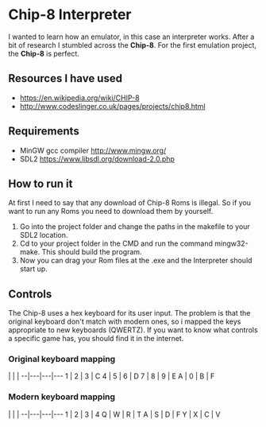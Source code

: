 # Chip-8 Interpreter

I wanted to learn how an emulator, in this case an interpreter works.
After a bit of research I stumbled across the **Chip-8**.
For the first emulation project, the **Chip-8** is perfect.

## Resources I have used

* https://en.wikipedia.org/wiki/CHIP-8
* http://www.codeslinger.co.uk/pages/projects/chip8.html

## Requirements

* MinGW gcc compiler http://www.mingw.org/
* SDL2 https://www.libsdl.org/download-2.0.php

## How to run it

At first I need to say that any download of Chip-8 Roms is illegal.
So if you want to run any Roms you need to download them by yourself.

1. Go into the project folder and change the paths in the makefile to your SDL2 location.
1. Cd to your project folder in the CMD and run the command mingw32-make. This should build the program.
1. Now you can drag your Rom files at the .exe and the Interpreter should start up.

## Controls

The Chip-8 uses a hex keyboard for its user input.
The problem is that the original keyboard don't match with modern ones, so i mapped the keys appropriate to new keyboards (QWERTZ).
If you want to know what controls a specific game has, you should find it in the internet.

### Original keyboard mapping

  |   |   |
--|---|---|---
1 | 2 | 3 | C
4 | 5 | 6 | D
7 | 8 | 9 | E
A | 0 | B | F

### Modern keyboard mapping

  |   |   |
--|---|---|---
1 | 2 | 3 | 4
Q | W | R | T
A | S | D | F
Y | X | C | V

